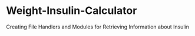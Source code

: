 # Weight-Insulin-Calculator
Creating File Handlers and Modules for Retrieving Information about Insulin
